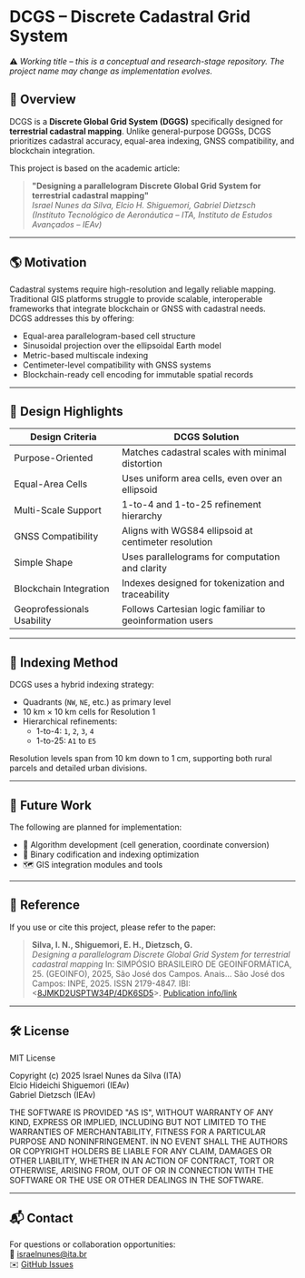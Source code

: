 # DCGS – Discrete Cadastral Grid System

⚠️ *Working title – this is a conceptual and research-stage repository. The project name may change as implementation evolves.*

## 📍 Overview

DCGS is a **Discrete Global Grid System (DGGS)** specifically designed for **terrestrial cadastral mapping**. Unlike general-purpose DGGSs, DCGS prioritizes cadastral accuracy, equal-area indexing, GNSS compatibility, and blockchain integration.

This project is based on the academic article:

> **"Designing a parallelogram Discrete Global Grid System for terrestrial cadastral mapping"**  
> *Israel Nunes da Silva, Elcio H. Shiguemori, Gabriel Dietzsch*  
> *(Instituto Tecnológico de Aeronáutica – ITA, Instituto de Estudos Avançados – IEAv)*

---

## 🌎 Motivation

Cadastral systems require high-resolution and legally reliable mapping. Traditional GIS platforms struggle to provide scalable, interoperable frameworks that integrate blockchain or GNSS with cadastral needs.  
DCGS addresses this by offering:
- Equal-area parallelogram-based cell structure  
- Sinusoidal projection over the ellipsoidal Earth model  
- Metric-based multiscale indexing  
- Centimeter-level compatibility with GNSS systems  
- Blockchain-ready cell encoding for immutable spatial records

---

## 🧱 Design Highlights

| **Design Criteria**         | **DCGS Solution**                                        |
|-----------------------------|-----------------------------------------------------------|
| Purpose-Oriented            | Matches cadastral scales with minimal distortion         |
| Equal-Area Cells            | Uses uniform area cells, even over an ellipsoid          |
| Multi-Scale Support         | 1-to-4 and 1-to-25 refinement hierarchy                  |
| GNSS Compatibility          | Aligns with WGS84 ellipsoid at centimeter resolution     |
| Simple Shape                | Uses parallelograms for computation and clarity          |
| Blockchain Integration      | Indexes designed for tokenization and traceability       |
| Geoprofessionals Usability  | Follows Cartesian logic familiar to geoinformation users |

---

## 🧩 Indexing Method

DCGS uses a hybrid indexing strategy:
- Quadrants (`NW`, `NE`, etc.) as primary level  
- 10 km × 10 km cells for Resolution 1  
- Hierarchical refinements:  
  - 1-to-4: `1`, `2`, `3`, `4`  
  - 1-to-25: `A1` to `E5`

Resolution levels span from 10 km down to 1 cm, supporting both rural parcels and detailed urban divisions.

---

## 🚧 Future Work

The following are planned for implementation:

- 🔧 Algorithm development (cell generation, coordinate conversion)  
- 💾 Binary codification and indexing optimization
- 🗺️ GIS integration modules and tools

---

## 📖 Reference

If you use or cite this project, please refer to the paper:

> **Silva, I. N., Shiguemori, E. H., Dietzsch, G.**  
> *Designing a parallelogram Discrete Global Grid System for terrestrial cadastral mapping*
> In: SIMPÓSIO BRASILEIRO DE GEOINFORMÁTICA, 25. (GEOINFO), 2025, São José dos Campos. Anais... São José dos Campos: INPE, 2025. ISSN 2179-4847. IBI: <[8JMKD2USPTW34P/4DK6SD5](http://urlib.net/ibi/8JMKD2USPTW34P/4DK6SD5)>.
> [Publication info/link](http://mtc-m16c.sid.inpe.br/col/sid.inpe.br/mtc-m16c/2025/06.04.13.53/doc/thisInformationItemHomePage.html)

---

## 🛠️ License

MIT License

Copyright (c) 2025
Israel Nunes da Silva (ITA)  
Elcio Hideichi Shiguemori (IEAv)  
Gabriel Dietzsch (IEAv)

THE SOFTWARE IS PROVIDED "AS IS", WITHOUT WARRANTY OF ANY KIND, EXPRESS OR
IMPLIED, INCLUDING BUT NOT LIMITED TO THE WARRANTIES OF MERCHANTABILITY,
FITNESS FOR A PARTICULAR PURPOSE AND NONINFRINGEMENT. IN NO EVENT SHALL THE
AUTHORS OR COPYRIGHT HOLDERS BE LIABLE FOR ANY CLAIM, DAMAGES OR OTHER
LIABILITY, WHETHER IN AN ACTION OF CONTRACT, TORT OR OTHERWISE, ARISING FROM,
OUT OF OR IN CONNECTION WITH THE SOFTWARE OR THE USE OR OTHER DEALINGS IN THE
SOFTWARE.

---

## 📬 Contact

For questions or collaboration opportunities:  
📧 israelnunes@ita.br  
✉️ [GitHub Issues](https://github.com/ICartCWB/DCGS/issues)
